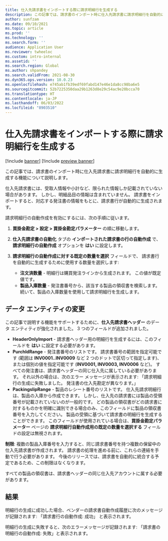 ```yaml
---
title: 仕入先請求書をインポートする際に請求明細行を生成する
description: この記事では、請求書のインポート時に仕入先請求書に請求明細行を自動的に生成する機能について説明します。
author: sunfzam
ms.date: 09/10/2021
ms.topic: article
ms.prod: ''
ms.technology: ''
ms.search.form: ''
audience: Application User
ms.reviewer: twheeloc
ms.custom: intro-internal
ms.assetid: ''
ms.search.region: Global
ms.author: shpandey
ms.search.validFrom: 2021-08-30
ms.dyn365.ops.version: 10.0.23
ms.openlocfilehash: e745ab1fb39edf69fabd147e46e1da8cc98ba6e5
ms.sourcegitcommit: 52b7225350daa29b1263d8e29c54ac9e20bcca70
ms.translationtype: HT
ms.contentlocale: ja-JP
ms.lasthandoff: 06/03/2022
ms.locfileid: "8903510"
---
```

# <a name="generate-invoice-lines-when-you-import-vendor-invoices"></a>仕入先請求書をインポートする際に請求明細行を生成する

[!include [banner](../includes/banner.md)]
[!include [preview banner](../includes/preview-banner.md)]

この記事では、請求書のインポート時に仕入先請求書に請求明細行を自動的に生成する機能について説明します。

仕入先請求書には、受取人情報や小計など、限られた情報しか記載されていない場合があります。 しかし、明細品目の情報は含まれていません。 請求書をインポートすると、対応する発注書の情報をもとに、請求書行が自動的に生成されます。

請求明細行の自動作成を有効にするには、次の手順に従います。

1.  **買掛金勘定 \> 設定 \> 買掛金勘定パラメーター** の順に移動します。
2.  **仕入先請求書の自動化** タブの **インポートされた請求書の行の自動作成** で、**請求明細行の自動作成** オプションを **はい** に設定します。 
4.  **請求明細行の自動作成に対する既定の数量を選択** フィールドで、 請求書行を自動的に生成するために使用する数量を選択します:

    - **注文済数量** - 明細行は購買発注ラインから生成されます。 この値が既定値です。
    - **製品入庫数量** - 発注書番号から、該当する製品の領収書を検索します。 続いて、製品の入庫数量を使用して請求明細行を生成します。

## <a name="data-entity-changes"></a>データ エンティティの変更

この記事で説明する機能をサポートするために、**仕入先請求書ヘッダー** のデータ エンティティが強化されました。 3 つのフィールドが追加されました。

- **HeaderOnlyImport** - 請求書ヘッダー用の明細行を生成するには、このフィールドを **はい** に設定する必要があります。
- **PurchIdRange** - 発注書番号のリストです。 請求書番号の範囲を指定可能です (範囲は **INV0001..INV0009** など 2 つのドットで区切って指定します)、または個別の値を指定可能です (**INV0001, INV0003, INV0006** など)。 すべての発注書は、請求書ヘッダーの同じ仕入先に属している必要があります。 それ以外の場合は、次のエラー メッセージが表示されます: 「請求明細行の生成に失敗しました。 発注書の仕入先勘定が異なります。」
- **PackingslipRange** - 製品のレシート番号のリストです。 仕入先請求明細行は、製品の入庫から作成できます。 しかし、仕入先の請求書には製品の受領番号が記載されていないのが一般的です。 どの製品の領収書がどの請求書に対するものかを明確に識別できる場合のみ、このフィールドに製品の領収書番号を入力してください。 製品の受領に基づいて請求書の明細行を生成することができます。 このフィールドが使用されている場合は、**買掛金勘定パラメーター** ページの **請求明細行自動作成用の既定の数量を選択する** フィールドの設定は無視されます。 

**制限**: 複数の製品入庫番号を入力すると、同じ請求書番号を持つ複数の保留中の仕入先請求書が作成されます。 請求書の処理を進める前に、これらの連結を手動で行う必要があります。 今後のリリースでは、請求書を自動的に統合する予定であるため、この制限はなくなります。

すべての製品の領収書は、請求書ヘッダーの同じ仕入先アカウントに属する必要があります。

## <a name="result"></a>結果

明細行の生成に成功した場合、ベンダーの請求書自動作成履歴に次のメッセージが記録されます: 「請求書行の自動作成: 成功」 と表示されます。

明細行の生成に失敗すると、次のエラーメッセージが記録されます: 「請求書の明細行の自動作成: 失敗」と表示されます。
